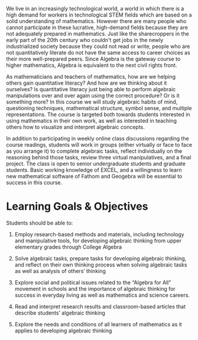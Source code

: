 We live in an increasingly technological world, a world in which there is a high demand for workers in technological STEM fields which are based on a solid understanding of mathematics.  However there are many people who cannot participate in these lucrative, high-demand fields because they are not adequately prepared in mathematics.  Just like the sharecroppers in the early part of the 20th century who couldn't get jobs in the newly industrialized society because they could not read or write, people who are not quantitatively literate do not have the same access to career choices as their more well-prepared peers.  Since Algebra is the gateway course to higher mathematics, Algebra is equivalent to the next civil rights front.  

As mathematicians and teachers of mathematics, how are we helping others gain quantitative literacy? And how are we thinking about it ourselves?  Is quantitative literacy just being able to perform algebraic manipulations over and over again using the correct procedure?  Or is it something more? In this course we will study algebraic habits of mind, questioning techniques, mathematical structure, symbol sense, and multiple representations.  The course is targeted both towards students interested in using mathematics in their own work, as well as interested in teaching others how to visualize and interpret algebraic concepts.

In addition to participating in weekly online class discussions regarding the course readings, students will work in groups (either virtually or face to face as you arrange it) to complete algebraic tasks, reflect individually on the reasoning behind those tasks, review three virtual manipulatives,  and a final project. The class is open to senior undergraduate students and graduate students. Basic working knowledge of EXCEL, and a willingness to learn new mathematical software of Fathom and Geogebra will be essential to success in this course. 

# Learning Goals & Objectives

Students should be able to: 

1. Employ research-based methods and materials, including technology and manipulative tools, for developing algebraic thinking from upper elementary grades through College Algebra

2. Solve algebraic tasks, prepare tasks for developing algebraic thinking, and reflect on their own thinking process when solving algebraic tasks as well as analysis of others’ thinking

3. Explore social and political issues related to the “Algebra for All” movement in schools and the importance of algebraic thinking for success in everyday living as well as mathematics and science careers. 

4. Read and interpret research results and classroom-based articles that describe students’ algebraic thinking

5. Explore the needs and conditions of all learners of mathematics as it applies to developing algebraic thinking
